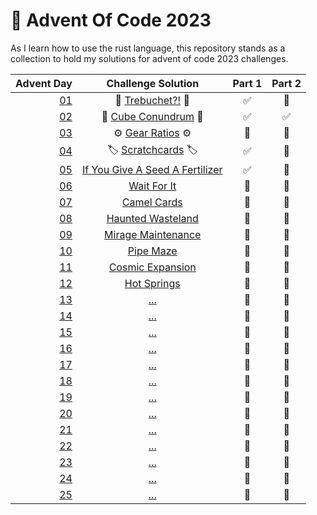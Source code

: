 # 🎄 Advent Of Code 2023
As I learn how to use the rust language, this repository stands as a collection to hold my solutions for advent of code 2023 challenges.


|    Advent Day        |     Challenge Solution                 | Part 1 | Part 2 |
|    ---:       |    :----:                             |  :---: |  :---: |
| [01][01]      |  🏹 [Trebuchet?!](/solutions/day_01/) 🏹   |  ✅   |  🔲  |
| [02][02]      | 🧊 [Cube Conundrum](/solutions/day_02/)  🧊  |  ✅   |  ✅  |
| [03][03]      | ⚙️ [Gear Ratios](/solutions/day_03/) ⚙️   |  🔲  |  🔲  |
| [04][04]      | 🏷️ [Scratchcards](/solutions/day_04/) 🏷️   |  ✅   |  🔲  |
| [05][05]      |  [If You Give A Seed A Fertilizer](/solutions/day_05/)    |  ✅   |  🔲  |
| [06][06]      |  [Wait For It](/solutions/day_06/)    |  🔲   |  🔲  |
| [07][07]      |  [Camel Cards](/solutions/day_07/)    |  🔲   |  🔲  |
| [08][08]      |  [Haunted Wasteland](/solutions/day_08/)    |  🔲   |  🔲  |
| [09][09]      |  [Mirage Maintenance](/solutions/day_09/)    |  🔲   |  🔲  |
| [10][10]      |  [Pipe Maze](/solutions/day_010/)    |  🔲   |  🔲  |
| [11][11]      |  [Cosmic Expansion](/solutions/day_11/)    |  🔲   |  🔲  |
| [12][12]      |  [Hot Springs](/solutions/day_12/)    |  🔲   |  🔲  |
| [13][13]      |  [...](/solutions/day_13/)    |  🔲   |  🔲  |
| [14][14]      |  [...](/solutions/day_14/)    |  🔲   |  🔲  |
| [15][15]      |  [...](/solutions/day_15/)    |  🔲   |  🔲  |
| [16][16]      |  [...](/solutions/day_16/)    |  🔲   |  🔲  |
| [17][17]      |  [...](/solutions/day_17/)    |  🔲   |  🔲  |
| [18][18]      |  [...](/solutions/day_18/)    |  🔲   |  🔲  |
| [19][19]      |  [...](/solutions/day_19/)    |  🔲   |  🔲  |
| [20][20]      |  [...](/solutions/day_20/)    |  🔲   |  🔲  |
| [21][21]      |  [...](/solutions/day_21/)    |  🔲   |  🔲  |
| [22][22]      |  [...](/solutions/day_22/)    |  🔲   |  🔲  |
| [23][23]      |  [...](/solutions/day_23/)    |  🔲   |  🔲  |
| [24][24]      |  [...](/solutions/day_24/)    |  🔲   |  🔲  |
| [25][25]      |  [...](/solutions/day_25/)    |  🔲   |  🔲  |


[01]: https://adventofcode.com/2023/day/1
[02]: https://adventofcode.com/2023/day/2
[03]: https://adventofcode.com/2023/day/3
[04]: https://adventofcode.com/2023/day/4
[05]: https://adventofcode.com/2023/day/5
[06]: https://adventofcode.com/2023/day/6
[07]: https://adventofcode.com/2023/day/7
[08]: https://adventofcode.com/2023/day/8
[09]: https://adventofcode.com/2023/day/9
[10]: https://adventofcode.com/2023/day/10
[11]: https://adventofcode.com/2023/day/11
[12]: https://adventofcode.com/2023/day/12
[13]: https://adventofcode.com/2023/day/13
[14]: https://adventofcode.com/2023/day/14
[15]: https://adventofcode.com/2023/day/15
[16]: https://adventofcode.com/2023/day/16
[17]: https://adventofcode.com/2023/day/17
[18]: https://adventofcode.com/2023/day/18
[19]: https://adventofcode.com/2023/day/19
[20]: https://adventofcode.com/2023/day/20
[21]: https://adventofcode.com/2023/day/21
[22]: https://adventofcode.com/2023/day/22
[23]: https://adventofcode.com/2023/day/23
[24]: https://adventofcode.com/2023/day/24
[25]: https://adventofcode.com/2023/day/25
